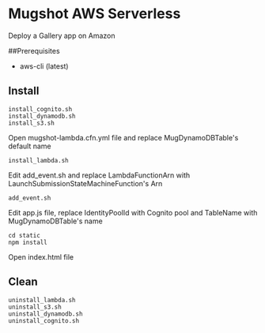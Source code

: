 # Mugshot AWS Serverless

Deploy a Gallery app on Amazon

##Prerequisites

* aws-cli (latest)

## Install

    install_cognito.sh
    install_dynamodb.sh
    install_s3.sh

Open mugshot-lambda.cfn.yml file and replace MugDynamoDBTable's default name
    
    install_lambda.sh

Edit add_event.sh and replace LambdaFunctionArn with LaunchSubmissionStateMachineFunction's Arn

    add_event.sh

Edit app.js file, replace IdentityPoolId with Cognito pool and TableName with MugDynamoDBTable's name

    cd static
    npm install

Open index.html file

## Clean

    uninstall_lambda.sh
    uninstall_s3.sh
    uninstall_dynamodb.sh
    uninstall_cognito.sh
